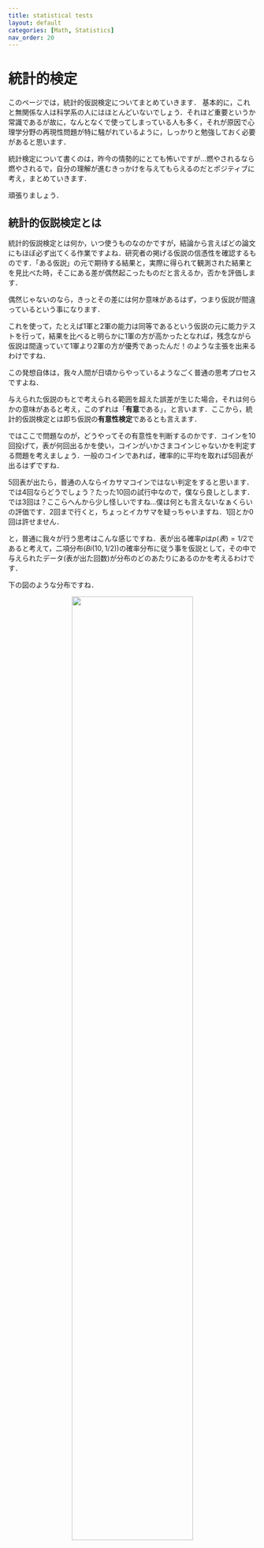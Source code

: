 ```yaml
---
title: statistical tests
layout: default
categories: [Math, Statistics]
nav_order: 20
---
```


# 統計的検定

このページでは，統計的仮説検定についてまとめていきます．
基本的に，これと無関係な人は科学系の人にはほとんどいないでしょう．それほど重要というか常識であるが故に，なんとなくで使ってしまっている人も多く，それが原因で心理学分野の再現性問題が特に騒がれているように，しっかりと勉強しておく必要があると思います．

統計検定について書くのは，昨今の情勢的にとても怖いですが...燃やされるなら燃やされるで，自分の理解が進むきっかけを与えてもらえるのだとポジティブに考え，まとめていきます．

頑張りましょう．


## 統計的仮説検定とは

統計的仮説検定とは何か，いつ使うものなのかですが，結論から言えばどの論文にもほぼ必ず出てくる作業ですよね．研究者の掲げる仮説の信憑性を確認するものです．「ある仮説」の元で期待する結果と，実際に得られて観測された結果とを見比べた時，そこにある差が偶然起こったものだと言えるか，否かを評価します．

偶然じゃないのなら，きっとその差には何か意味があるはず，つまり仮説が間違っているという事になります．

これを使って，たとえば1軍と2軍の能力は同等であるという仮説の元に能力テストを行って，結果を比べると明らかに1軍の方が高かったとなれば，残念ながら仮説は間違っていて1軍より2軍の方が優秀であったんだ！のような主張を出来るわけですね．

この発想自体は，我々人間が日頃からやっているようなごく普通の思考プロセスですよね．

与えられた仮説のもとで考えられる範囲を超えた誤差が生じた場合，それは何らかの意味があると考え，このずれは「**有意**である」，と言います．ここから，統計的仮説検定とは即ち仮説の**有意性検定**であるとも言えます．

ではここで問題なのが，どうやってその有意性を判断するのかです．コインを10回投げて，表が何回出るかを使い，コインがいかさまコインじゃないかを判定する問題を考えましょう．一般のコインであれば，確率的に平均を取れば5回表が出るはずですね．

5回表が出たら，普通の人ならイカサマコインではない判定をすると思います．では4回ならどうでしょう？たった10回の試行中なので，僕なら良しとします．では3回は？ここらへんから少し怪しいですね...僕は何とも言えないなぁくらいの評価です．2回まで行くと，ちょっとイカサマを疑っちゃいますね．1回とか0回は許せません．

と，普通に我々が行う思考はこんな感じですね．表が出る確率$p$は$p(表)=1/2$であると考えて，二項分布($Bi(10,1/2)$)の確率分布に従う事を仮説として，その中で与えられたデータ(表が出た回数)が分布のどのあたりにあるのかを考えるわけです．

下の図のような分布ですね．

<center><img src="../figures/bino.png", width=70%></center>

確率の議論なので，ここでさっきの例をちゃんと計算してみましょう．n=10の2項分布で表が出る回数別にそれぞれの確率を計算すると以下のようになりました．

$$
  x=5 \qquad p = 0.2461 \nonumber \\
  x=4 \qquad p = 0.2051 \nonumber \\
  x=3 \qquad p = 0.1172 \nonumber\\
  x=2 \qquad p = 0.0439 \nonumber
$$

こう見ると，やはり3あたりから怪しくて，2はやばいってのがなんとなく分かりますね．2回だけ表が出る確率は二項分布の元でわずか4.3\%しかないわけですからね．


この時，仮説の元では出るはずがない結果がでたということで，仮説が誤っていたと判断します．この事を，仮説を棄却する，と言います．

また，実用では基本的にこの仮説は否定したい，というか否定される事を想定して設定されるものです(研究であれば，ＡグループとＢグループに差があると言いたいから，差がないという仮説を立てて否定しますね)．故に，こうして否定される仮説の事を特に，帰無仮説とも言います．

反対に，対立的な仮説（コインの例なら，表が出る確率は1/2未満である，とか）を立てて置くこともあります．この仮説を特に，対立仮説と言います．

帰無仮説と対立仮説は互いに反する事象なので，帰無仮説を否定する事は対立仮説を採択する事とほぼ同義，というふうにして使われる事が多いですね．がしかし，注意が必要なのは帰無仮説が$p=0.5$だとして，対立仮説に$p<0.5$を置いたとしたら第三の可能性として$p>0.5$もあります．こうした場合は帰無仮説の否定＝対立仮説の採択とは違うので気を付ける必要があります．


以上の内容を言い換え，改めて仮説検定とは何か考えると，
「用意された仮説が妥当であるか否かを，仮説の元で期待される値と実測値とのずれが有意かどうかで判断し，それに応じて仮説を棄却するか採用するか判定する作業」
であると言えます．


ここまでの内容で，ある程度くらいの脳を持った人なら気付くと思いますが，確率やらを持ってきてそれっぽい空気を出してはいるけど結局最後の有意性の判定が恣意的でしたよね．さっきは「わずか4.3\%しか起こりえないはずの事象を観測するのはおかしい」と決めつけて，コインはイカサマであると判断しました．

その時々の気分で勝手に変えるのも困るので，こうした有意性の判定のためにある基準値を設ける必要があります．それが有意水準($\alpha$)と呼ばれるやつです．

ほら，よく論文とかでも見る$p<0.05$とかのやつです．これはp値が0.05という有意水準を下回っていますよ，つまり有意ですよ，だから帰無仮説を棄却しますよ，という意思表示なわけですね．一般に，有意水準は0.05,0.01などが使われます．p値とはなんぞやはこれから説明します．


しかし有意水準を下回ったからといって，絶対にありえないわけじゃありません．5\%の確率でしかありえない事は，20回に1回程度は起こりうる事でもあります．そのため，帰無仮説や対立仮説をそれぞれ採択したけれども，実際は誤りで他方が正解であったという事が起こってしまいます．
これらの誤りをまとめると以下のようになります．

<center><img src='../figures/miss.png',width=70%></center>

帰無仮説を棄却したけど実際は偶然で5\%とかの確率を引き当ててしまっていた場合を第一種の過誤，帰無仮説を採択したけど実際は仮説が間違っている場合を第二種の過誤と言います．

また，第一種の加護は偽陽性，第二種は偽陰性とも言います．個人的にはこっちのが分かりやすくて好きです．

もう一つ注意が必要なのは，統計的仮説検定は帰無仮説が否定される事によって対立仮説を採択するといういわゆる背理法を用いているので，厳密には帰無仮説が棄却されなかったからと言ってそれが正しいという事にもならないし，対立仮説が間違っているとも言えません．あくまで，帰無仮説と得られた結果が矛盾しない，というだけにとどまります. 

以上の性質を踏まえ，検定の用いる目的として主に3つの状況が考えられます．


- 帰無仮説を反証し，棄却する目的
- 異常の検知
- 数学的に扱いやすい為おく便宜的な仮定


まず一つ目，これが最も我々が使うものかもですね．先に説明したように背理法的な使い方をして，データに見られる誤差が確率的に偶然で許される範囲かを考え，逸脱していた場合は帰無仮説を棄却して対立仮説を採択するやつ．新薬の効果があるって主張したいから，まずは薬を投与してもしなくても変わりませんよって帰無仮説を設定してそいつを論破してやろうって使い方です．

次に二つ目，異常の検知です．こいつも検定の例だとよく出てきます．本書でも書くと思うけど，工場の生産品の不良品率の話が例によくでてきますね．通常の状態であれば観測されるデータが属しているはずのデータ群として帰無仮説を設定しておいて，こいつが棄却されないならヨシ，されてしまうのなら何か異常があるとするやつです．

最後がちょっと特殊ですが，統計モデルを考える際に使うものぽい．確率変数が正規分布に従うって仮定をいろんなところで置くと思うんですけど，まあこれは中心極限定理があるからある程度信用できるとは言えやはり分からない事なので，あくまで仮定は仮定，仮説です．なので，仮説検定を使ってちゃんとデータがこの分布に従っているのか，つまりここで置いたモデルは妥当なものなのかを検証する際にも使うことが出来ます．便利ですね．

## 仮説と検定関数
と，ここまでの内容は皆さん大体，既に知ってると思います．個人的な話になりますが，統計を勉強する上で特に検定でやる気が起きないの，とにかく数式での説明がないからよく分からないというかイメージしきれないってところなんですよね．という事で，以上の内容を数式使って表していきます．

まず，検定の問題では帰無仮説と対立仮説を置いていました．こいつらは相反するべきものなので，以下のように定義します．

$$
  \Theta = \Theta_0 \cup \Theta_1, \Theta_0 \cap \Theta_1 = \emptyset \text{(空集合)}\\
  H_0: \theta \in \Theta_0 \qquad vs. \qquad H_1:\theta \in \Theta_1
$$

ここで，1つ目の式では$\Theta$は母数空間であり排反な部分集合である$\Theta_0, \Theta_1$に分けられています．こいつらがそれぞれ帰無仮説と対立仮説に対応する母数の集合です．あ，$a \in b$は，aがbに含まれているという意味の記号です．

ここで，未知のパラメータである$\theta$がそのどちらに属しているかを表すのが2つ目の式であり，これが帰無仮説と対立仮説 (Hypothesis) に相当します．

例で考えます．ある工場の製品の不良生産品率をpとしたとき，それが許容範囲かどうかを検定する問題で, pがある$p_0$以下であればヨシ，それを超えている場合には生産工程に問題があるとして責任者を減給する事にしましょう．さらに，一般に帰無仮説は$H_0$，対立仮説は$H_1$とする事が多いようなので従うと，ここで考える検定問題は

$$
 H_0 :p\leq p_0 \quad vs. \quad H_1 :p> p_0 
$$

となりますね．閾値として設定した$p_0$以下だったら有意差なし，セーフ，許すとして，超えていたら対立仮説を採択，不良製品率が高すぎるのでこの工場は問題ありとするわけです．

それから前節で説明を忘れていた大事な概念に，両側検定と片側検定があります．これは検定問題の式を考えると分かりやすいですが，

$$
  H_0:\theta = \theta_0\quad vs. \quad H_1:\theta \neq \theta_0
$$

のように，特定の値を決めてそれぴったしなのが帰無仮説，そうでない場合を対立仮説とする場合を両側検定と言います．つまり，分布の右でも左でも関係なく，とにかく帰無仮説で定めた値から逸脱した範囲の場合対立仮説を採択するものです．

一方で，

$$
  H_0:\theta \leq \theta_0 \quad vs. \quad H_1 : \theta > \theta_0
$$

のように（あるいは不等号が逆でも)，決めた値に対してどちらかに超えた場合を検出するものを片側検定と言います．たとえば，ある薬の治療効果を確かめたいという目的で検定をするなら，なんらかの健康の指標が薬の投与によって上昇すれば良いので，上側の片側検定で良さそうですね．このように目的に応じて検定は使い分けられます．

<center><img src="../figures/oneside-t.png"></center>

<center><img src="../figures/two-side.png"></center>


で，我々？検定を使う人？がやる決定dは，$H_0$が正しいのか$H_1$が正しいのかを判断する事です．帰無仮説$H_0$を採択する事をd=0，棄却する事をd=1としておきましょう．

すると決定の結果生じる損失について次のようにまとめられます．これを使って偽陽性や偽陰性について考えていきます．


$$
  L(\theta, d=0) = \left\{
    \begin{array}{l}
    0, \quad if \quad \theta \in \Theta_0\\
    1, \quad if \quad \theta \in \Theta_1
    \end{array}
  \right.\nonumber \\
  L(\theta, d=1) = 1-L(\theta, d=0) 
$$

損失関数については統計編で触れてないと思いますが，まあ「状況」と「判断」を変数としたときの，間違いによって生じる「損失」についての関数です．判断があってれば損失は生まれないし，間違っていれば生まれます．

ここでは，**偽陽性や偽陰性の時に損失が生じれば良い**わけですね．たしかに式では正解が$\Theta_0$なのにd=1，つまり$\theta \in \Theta_0$を否定しちゃったり，逆に$\Theta_1$なのにd=0として$\theta \in \Theta_1$を否定しちゃったりしたときに$L(\theta, d)$は1を取る，つまり損失が生まれる事になっていますね．

そう，偽陽性や偽陰性とはつまり，こうして判断の結果損失が生まれてしまう状態を指します．より一般には，偽陽性と偽陰性はどちらも同じ損失である必要はなく，偽陽性よりも偽陰性の方を，あるいは偽陰性よりも偽陽性の方を厳しくみたいとか色々あると思いますが，ここではとりあえず等価としています．

次に，検定関数$(\delta)$について考えていきます．これは，$X=x$を観測したときに帰無仮説を棄却するなら$1$，採択するなら$0$を取る関数で，要は検定の結果を判断する関数です．そのまんまですね．小泉○○○さんぽい説明になってしまった．

こいつは与えられた統計量によって帰無仮説を棄却する1を取る時と，採択する0を取る事があるので範囲を2分する事が出来，

$$
  A = \{x| \delta(x) = 0\} \qquad R = \{x| \delta(x) = 1  \}\\
  U = A\cup R,\qquad A \cap R = \emptyset
$$

と表現できます．Aはaccept，Rはrejectです．検定関数の値によって，与えられた変数を採択か棄却かに二分しています．またこいつらに重複はなく，これらの和は当然全体集合になります．ここから，Aを採択域，Rを棄却域と言います．

検定関数$\delta(x)$は前章で確認したように，与えられた標本$X$を元にした様々な統計量($Z,F,t,\chi^2...$)が使われるのでこいつらをt(X)としておくと，式(\ref{eq:test})は

$$
  A = \{X|t(X) \leq t_0\}, \quad R = \{X|t(X) \geq t_0\}
$$

と表すことが出来ます．この時の$t_0$は，統計量がこの値を超えたら(下回ったら)帰無仮説を棄却するというような値なので，棄却点，あるいは有意点と言います．

有意，ここで初めて出てきました．(所与の帰無仮説の元では)普通に得られるとは考えにくい確率なので，きっとこの結果には意味がある，というニュアンスです．


検定で考える問題はつまり，検定関数に食わせた結果，与えられた統計量が(帰無仮説の)棄却域と採択域のどちらに落ちるのかを判定する事であると言えます．

ではここで，この判定によって生じるリスク(R)についての関数も考えましょう．定義はまず

$$
  R(\theta, \delta) = E_\theta[L(\theta, \delta(X))]
$$

です．リスクとは得られる可能性のある損失についての関数なので，変数として損失関数の式と同様に$\theta$を引っ張りつつ，違いとして$\delta$が入ってきています．これは検定関数の判断の結果の値となるので，判断，即ち損失関数で言うところの$ｄ$と同じですね．

$\theta$と$\delta$を使って表される損失関数，を考えられる$\theta$について期待値を取ったものがリスク関数である，と解釈できます．つまりどの$\theta$だった場合にはどれくらいの損失があるってのを全ての$\theta$について平均するわけです．まだよく分からん人も次の説明を見れば分かります．

さらに，よく考えてみればＬが取る値は1か0だけなので，結局Ｌの期待値ってのは

$$
  E[L] = 0 \times P(L=0) + 1 \times P(L=1)\\
       = P(L=1)
$$

となりますね．$L=0$となる，つまり偽陽性や偽陰性ではない時は損失が$0$なのでどんな確率だろうと結局0になり，逆に損失が生じるときには1をかけるだけなので，$L=1$になる確率と同値って事ですね．単純です．
これを使うと$\delta$のリスク関数は

$$
  R(\theta, \delta) = 
  \left\{
    \begin{array}{l}
    P_\theta(偽陽性)=\alpha, \quad if \quad \theta \in \Theta_0\\
    P_\theta(偽陰性)=\beta, \quad if \quad \theta \in \Theta_1
    \end{array}
  \right.
$$

とまとめられました．つまり，本当は$\Theta_0$が正しいときに生じるリスクは偽陽性である確率，逆に$\Theta_1$の時には偽陰性の確率がリスクになるわけですね．

また，資料によっては偽陽性率を$\alpha$，偽陰性率を$\beta$としておくものもあるので，これ以降採用し，必要に応じて利用していきます．特に偽陽性が$\alpha$なのは，有意水準$\alpha$と混同するじゃないかと悩む人がいるかもしれませんが，後で解消されるのでとりあえず置いておいてください．

言うまでもないことですが，良い判断とはリスクが最小の判断なので，ここで言う偽陽性率と偽陰性率をともに最小化できるのがベストな検定関数という事になります．

また個人的な話になりますが，今まで検定ってすごいふわっとした話ばかりを勉強していたのですけど，こうした数学っぽい形で書いてみるとすごいこう，いいですね．最適化?みたいな話でてきたし．

さて，これも考えるまでもない事ではありますが，偽陽性と偽陰性はトレードオフです．どっちかを極端に抑えればどっちが多く出現するようになってしまいます．

たとえば，読者諸君にもいるかもですが，急に鳴ってビビらせてくるくせに結局何も起きないことが多いから，という理由で携帯電話機に実装されている緊急地震速報などの警報機能を常時OFFにしている人がいます．

あれは「どっかで異常が起きたから，お前のいるとこも危ないはず！！」という予測なので，警報を発したけど何も起きない状況は偽陽性だと考えられそうです．逆に警報を発さなかったけど危険な目にあうのは偽陰性ですね．

警報を切っている人達は，偽陽性を嫌って警報機能を常時OFFにしています．こうすることで偽陽性率は驚異の0\%を叩き出せるわけですが，それと引き換えに偽陰性率は脅威の100\%となります．うーん．これがトレードオフって話です．

閑話休題．

まあとにかく，よくある最適化問題同様，両者のバランスを上手く取りつつ最小化する検定関数を求める必要があります．

## 有意水準と検出力
リスク関数を小さくしていく必要があるが，リスク関数の中身である偽陽性と偽陰性はトレードオフであるというジレンマを抱えている状況でした．

ではどうするのかというと，どうやら統計屋さんの考えとしては偽陽性を抑える方を重視するそうです．なので偽陽性をある限界まで抑え，その範囲内で偽陰性も可能な限り抑えちゃおうっていう考え方です．

そう，この，ある限界というのが，ようやく出てきました，有意水準というわけですね！！

有意水準$\alpha$はだいたいが5\%とか1\%ですが，これはつまり偽陽性率が5\%とかの有意水準以下に抑えられるよという意味なのでした．この関係故に偽陽性率と有意水準がどちらも$\alpha$で表されてるわけです．が，ここで当然生じる問題として，こんなに偽陽性率を小さくしてしまうと偽陰性率は高くなってしまいます．

だから，どっかの節の最後の方でも言いましたが帰無仮説を有意水準の元で棄却できなかったからと言って，帰無仮説が正しいと証明できるわけでもないし，積極的に採択というか主張に使うものではないという事になるのでした．

さらに，こうして式を使って説明していたが故に次の話題，検出力についてもあっさりと説明が出来ます．

この検出力，今まで軽く統計検定の勉強していた人達もあまりなじみのない言葉だと思いますがめっちゃ重要です．てか，これについて知っておかないと後でTwitterで燃やされることになります．ちゃんと確認しておきましょう．

まずは，

$$
  \beta_\delta(\theta) = E_\theta[\delta(X)] = P_\theta(\delta(X)=1)
$$

を定義します．この$\beta_\delta(\theta)$こそ，検出力と呼ばれる指標です．

第三項を見ればわかる通りこいつは，検定関数$\delta$が帰無仮説を棄却する確率(d=1)になります．第二項から第三項への遷移は，$\delta(X)$は1か0の値を取る関数なので，こいつの期待値を考えるのは$\delta(X)$が1をとる確率を考えるのと同義だからです．

<center><img src="../figures/power-dist.png"></center>

図を見つつ，検出力とは何か考えていきます．

まず，帰無仮説$H_0$が間違っていて，対立仮説$H_1$が正しい場合にそれを「検出する」確率であると言えます．この意味で検出力と言うっぽい．

勿論，帰無仮説が正しい場合には誤った対立仮説を検出してしまう，つまり偽陽性の確率($=\alpha$)を意味します．

また，帰無仮説が間違っていて対立仮説があっているのに，検定関数$\delta(x)$の結果帰無仮説を棄却しない確率，つまり偽陰性率$\beta$を考えると

$$
  \beta = 1- \beta_\delta(\theta)\\
  \therefore \beta_\delta(\theta) = 1- \beta
$$

と，検出力$\beta_\delta(\theta)$を別の形で表記する事も出来ます．こちらの表記をする資料も多いので戸惑わないようにしましょう．個人的には$\beta-1$と式の形で特定の量を表されてもキモいので，以降は$\beta_\delta(\theta)$でいきます．

検出力は検定関数に依存していて，こいつは与えられたパラメータに依存しているという事で，パラメータ($\theta$)に依存する関数であるためにこのような表記になります．

この検出力を使うことで

$$
  R(\theta, \delta) = 
  \left\{
    \begin{array}{l}
    P_\theta(偽陽性)=\alpha, \quad if \quad \theta \in \Theta_0\\
    P_\theta(偽陰性)=\beta, \quad if \quad \theta \in \Theta_1
    \end{array}
  \right.
$$

のリスク関数を

$$
  R(\theta, \delta) = 
  \left\{
    \begin{array}{l}
    \beta_\delta(\theta), \qquad if \quad \theta \in \Theta_0\\
    1-\beta_\delta(\theta), \quad if \quad \theta \in \Theta_1
    \end{array}
  \right.
$$


と定義し直す事もできます．こうみると，検出力と偽陽性，偽陰性の関係がより理解できると思います．


さて，こいつの有用性を考えてみましょう．てきとうに，また工場の不良品問題で考えます．不良品率の通常出現率を$p_0=0.01$
として，この水準を満たしているかを調査するため，20個の製品を検査してそのうち1個異常の不良品があったら帰無仮説を棄却するという検定を考えます．つまり不良品が観測される数をxとして

$$
  \delta(x) = 
  \left\{
    \begin{array}{l}
    1, \quad if \quad  x \geq 1\\
    0, \quad otherwise
    \end{array}
  \right.
$$

が検定関数になります．がばがば判定ですけどまあとりあえず．$X$の分布は10個のデータが0.01の確率で1か0に分類されるんだから$Bi(10,0.01)$の二項分布ですね．今回仮定している母数は$p_o = 0.01$なので，検出力関数$\beta_\delta(\theta)$の母数パラメータにこの値を入れて検出力を計算すると，

$$
  \beta_\delta(0.01) = P(X \geq 1) = 1-P(X=0) = 1-(1-0.01)^{20}
$$

となりますね．

$\beta_\delta(\theta)$は$\theta \in \Theta_0$の時は偽陽性率でもあるため，有意水準$\alpha$に対して以下の条件を満たさなければなりません．そもそも有意水準とは，偽陽性率がその値以下であるという値でしたからね．定義として満たさなければいけないわけです．

$$
  \beta_\delta(\theta) \leq \alpha, \theta \in \Theta_0
$$

これを満たすのであれば，偽陽性率がちゃんと有意水準を下回っているので大丈夫な検定...？「$\delta$は有意水準$\alpha$の検定である」と言えます．

ただし，ここで$\beta_\delta(\theta)$の最大値は別に$\alpha$の値に一致する必要があるわけでもないということで，

$$
\displaystyle \sup_{\theta \in\Theta_0} \beta_\delta(\theta) < \alpha
$$

であっても問題なく，この時の左辺の事を検定関数$\delta$のサイズとよびます．

左辺のsupの意味は下の条件を満たす中で，与えられた値の上限を意味します．まあ最大値で良いです．だいたい．ちなみに読みはスープらしいです．この資料を書く時まで，ずっと気さくなネイティブアメリカンを舌に宿しながらサァプと読んでいました．恥ずかしい...

が，結局のところ偽陽性を抑えるためにはこの値をめっちゃ小さくすりゃ良いんだけれども偽陰性も抑えるためには大きくしないといけないので，バランス考えると結局サイズは有意水準$\alpha$と同じ値になるのが理想的な検定関数になります．


議論を整理します．工場の例だと，式(\ref{eq:size})は計算すると0.1821となります．むむむ．左辺が0.1821となっているので，右辺，即ち有意水準として使える$\alpha$は0.19以上...結構やばいですね．一応，この検定$\delta$は有意水準0.2の検定の一つと言える事になりますがゴミです．まあ20個も取ってきてそのうち1個でも不良品があったら責任者をクビにするのもえぐい話です，そこそこまぐれを引いちゃうかもだからね．

では20個はやりすぎなので，10個だけ引いてその中に不良品があったらということにしてみましょうか．これなら，不良品率は1\%のはずだったのでまぐれ率は下がりそうですよね．同じく二項分布の$Bi(10,0.01)$から検出力を計算すると，0.0956となりました．これはそこそこ抑えられましたね！有意水準0.1の検定という事になります．実用にギリ耐え......る？くらいの性能になりそうです．

こんな風に，統計検定はまず偽陽性を少なくするようにします．でもその中でも偽陰性が少なくなるように考えると，検定のサイズは有意水準に等しい値となります．そこで検出力を計算してやって，これがちゃんと有意水準より小さい値になっていればその有意水準に耐える検定関数$\delta$だね！となるのでした．

この後各種検定についてまとめていった後，もう一度この検出力が出てきますので覚えておきましょう．上の議論は言い換えれば，検定の結果有意水準$\alpha$で帰無仮説を棄却したぜ！有意差あり！という論文があっても，「n数だったりをよく見て検出力を出すとサイズが$\alpha$よりも大きい値になっていて...おやおやぁ？(ニチャア...)」とかありえるわけですからね．

適切な検定が出来ているのかを確認するために必要になるって話です．実際最近の心理学がやばくねとか言われている理由の一つに直結しています．

## 各種検定
ここで，ようやくお待ちかねの各種検定についてまとめていきます．と言っても，考えている問題に適切な統計量さえ分かっていればあとはそれが有意点を超えるかどうか見るだけなので簡単です．


### 母分散既知の時，母平均に関する検定
例のごとく，$X \sim N(\mu, \sigma^2)$で得られた標本に対して，母分散が既知の状況で母平均に関して検定したい問題を考えます．

帰無仮説と対立仮説は

$$
  H_0 : \mu = \mu_0, \qquad H_1 : \mu \neq \mu_0
$$

とします．母平均が$\mu_0$であると仮定したけどこれであっているのか，それとも違うのか，を検定します．

この時，検定に使う統計量，検定統計量は

$$
  Z = \frac{\sqrt{n}(\bar{X}-\mu_0)}{\sigma}
$$

を用います．両側の検定であれば，有意水準を$\alpha$とすると

$$
  |Z| > Z_{2/\alpha}
$$

を棄却域として設定するわけですね．

$\alpha$が1/2されているのは，上側と下側の両方の確率を足して$\alpha$%になるように調整しているからです．なので片側検定の場合は勿論，仮説が

$$
  H_0 : \mu = \mu_0, \qquad H_1 : \mu > \mu_0
$$

とかになり，

$$
  Z > Z_\alpha \qquad \qquad or \qquad \qquad Z < - Z_\alpha
$$

が棄却域となります．

あとは普通に，実際に得られた標本から標本平均$\bar{X}$を計算して，nはデータ数，$\mu_0$は検定の時仮定した数字，最後に$\sigma$は既知という前提だったので，こいつら全部を使ってＺ値を出します．

Ｚは標準化されているので，どんなデータだろうと正規分布表を参照すれば正規分布のどこに落ちるのかが分かります．この値が$Z_{\alpha}, Z_{\alpha/2}$に比べて棄却域か採択域のどっちに入ってるかみりゃいいわけですね．つまり不等式

$$
  Z > Z_\alpha \qquad \qquad or \qquad \qquad Z < - Z_\alpha
$$

を満たすか確認し，有意か判断します．簡単ですね．

z値を使うのでz検定と言います．

### 母分散未知の時，母平均に関する検定
母分散が既知というのも変な話なので，母分散が未知という状況で母平均に関して検定を考えます．仮説は

$$
  H_0 : \mu = \mu_0, \qquad H_1 : \mu \neq \mu_0
$$

で先程同様です．ただし，

$$
  Z = \frac{\sqrt{n}(\bar{X}-\mu_0)}{\sigma}
$$

のうち$\sigma$が未知という状況なので，こういう時はスチューデントのt統計量

$$
  t = \frac{\sqrt{n}(\bar{X}-\mu_0)}{s}
$$

を使えば良いのでしたね．こいつを使って同様の作業をしていきます．棄却域は

$$
  |t| > t_{\alpha/2}(n-1), \qquad or \qquad t>t_\alpha(n-1), \qquad or \qquad t<-t_\alpha(n-1)
$$

になります．両側か上下の片側の3つの棄却域です．以降はめんどくさいので下側は多分書きません．

こいつは統計量にzではなくtを使っているので，t検定ですね．

z検定に比べ，自由度がn-1なのはt分布だからです．こいつは母分散じゃなく標本分散を使っているから自由度が-1されるんでしたね．

### 母平均の差の検定
二つの独立な母集団から抽出された標本同士から，母平均に差があったのかを検定する問題を考えます．研究でめっちゃ使いますね．健常者群と疾患群でパフォーマンスや脳活動に差があるのかの検定です．

２標本検定なのでまず標本はそれぞれ$X=(X_1,...,X_m) \sim N(\mu_1, \sigma_2^2)$, $Y=(Y_1,...,Y_n) \sim N(\mu_2, \sigma_2^2)$に従い得られます．この時，仮説は

$$
  H_0 : \mu_1 = \mu_2, \qquad H_1 : \mu_1 \neq \mu_0
$$

あるいは

$$
  H_0 : \mu_1 = \mu_2, \qquad H_1 : \mu_1 > \mu_2 \quad or\quad \mu_1 < \mu_2
$$

となります．

この問題も，前章で確認したように$\sigma_1^2, \sigma_2^2$の関係が判明しているのかどうかで用いる統計量が変わりますので注意が必要ですね．

### 母分散既知
まずはそれぞれの母分散既知である場合については式(\ref{eq:z2})の

$$
  Z = \frac{(\bar{X} - \bar{Y})-(\mu_1-\mu_2)}{\sqrt{(\sigma_1^2/m)+(\sigma_2^2/n)}}
$$

を用いるのでした．勿論，この時母分散が共通であっても問題なく，その場合は$\sigma_1^2=\sigma_2^2$なので

$$
  Z = \sqrt{\frac{mn}{m+n}} \frac{\bar{X}- \bar{Y}}{\sigma}
$$

が統計量になります．なので

$$
  |Z| >Z_{\alpha/2}
$$

なら帰無仮説を棄却します．

### 母分散共通，未知
二つの母分散の値については不明だけれど，共通であることは分かっている場合，標本分散として新しく合併した分散

$$
  s^2 = \frac{(m-1)s_1^2 + (n-1)s_2^2}{m+n-2}
$$

を用いるのでした．さらに，こいつを使って2標本でのt統計量

$$
  t = \sqrt{\frac{mn}{m+n}} \frac{\bar{X}- \bar{Y}}{s}
$$

が与えられる事も確認しました．あとはこいつを使ってやれば，

$$
  |t| > t_{\alpha/2}(m+n-2)\qquad or\qquad t>t_\alpha(m+n-2)
$$

の棄却域で母分散が共通である2標本の母平均に差があるのか検定する事が出来ます．t分布の自由度がm+n-2なのは良いですね．自由度がm-1のやつとn-1のやつを合算したからこうなっているのでした．

### 母分散の検定
次は母分散に関する検定です．仮説は

$$
  H_0 : \sigma^2 =\sigma_0^2 \qquad H_1: \sigma^2 \neq \sigma_0^2 \quad or \quad \sigma^2 > \sigma_0^2
$$

です．母分散が$\sigma_0^2$と考えていいのかですね．こいつは，標本平均$s^2$を使って式(\ref{eq:chi})

$$
  \chi^2 = \frac{(n-1)s^2}{\sigma_0^2}
$$

で表せ，自由度n-1の$\chi^2$分布に従うのでした．なのでこいつを統計量として使って，両側検定の場合は

$$
  \chi^2_{1-\alpha/2(n-1)} \leq \chi^2 \leq \chi^2_{\alpha/2(n-1)}
$$

が満たされない場合に帰無仮説を棄却します．絶対値を使って$|\chi^2|$などと表していないのは，$\chi^2$分布は左右非対称な分布だから左右で同じ$\alpha$の点でも値が異なるからです．でもやってることは同じで，左右の端っこは棄却するという意味です．

片側検定の場合は単純に，

$$
  \chi^2 > \chi^2_{\alpha/2(n-1)}\quad,　\qquad \chi^2 < \chi^2_{1-\alpha/2(n-1)} 
$$

の時に棄却すればいいだけです．$\chi^2$を使っているので，$\chi^2$検定です．


## 母分散の比の検定
そして，2標本の平均の比の検定の際に重要になったのが2つの母分散が等しいかどうかでした．これも調べる必要がありましたね．

仮説は

$$
  H_0 : \sigma_1^2 = \sigma_2^2 \qquad H_1 : \sigma_1^2 \neq \sigma_2-2 \quad or \quad \sigma_1^2 >(<) \sigma_2^2
$$

ですね．なんか顔みたいになっちゃって可愛いけど不等号はどっちでもって事です(´・ω・｀)

こいつはフィッシャーの分散比

$$
  F = \frac{\frac{(m-1)s_1^2}{\sigma_1^2} / (m-1)}{\frac{(n-1)s_2^2}{\sigma_2^2} / (n-1)} = \frac{\sigma_2^2}{\sigma_1^2}\frac{s_1^2}{s_2^2}
$$

を使うのでした．われながらこのままだとすげえ見にくいのでちょっといじります．

$$
  F = \frac{\sum_{i=1}^m (X_i - \bar{X})^2/(m-1)}{\sum_{i=1}^n (Y_i - \bar{Y})^2/(n-1)}
$$

同じです．こいつを検定統計量として，Ｆ分布の元で採択域を

$$
  F_{1-\alpha/2(m-1,n-1)} \leq F \leq F_{\alpha/2(m-1,n-1)}
$$

として，外れたら帰無仮説を棄却する（両側検定）か，あるいは

$$
  F < F_{1-\alpha(m-1,n-1)} \quad , \qquad F>F_{\alpha(m-1,n-1)}
$$

として値を比較します．こいつも，単純に絶対値を使ったりせずに$1-\alpha$の形を使っているのは$\chi^2$同様に対称じゃないからです，ていうかＦ分布自体が$\chi^2$で出来てますからね．

統計量にFを使っているので，F検定です．

## 検出力関数とその応用

これまで神経科学，広いくくりで言う心理学の人間がおろそかにしてきた，とても痛い問題．それがこの検出力分析周りの話になります．

正味，資料が少なくて上手くかみ砕けていないのですが，非常に重要な内容な上今後我々がこの界隈で生きていくために必要不可欠になると思われる内容なのでしっかり確認していきます．

検出力関数については[以前](#検出力関数とその応用)で確認しています．

$$
  \beta_\delta(\theta) = E_\theta[\delta(X)] = P_\theta(\delta(X)=1)
$$

<center><img src="../figures/power-dist.png"></center>

二項分布を使った例で計算もしたように，検出力はある確率分布を仮定し，それに従う確率変数がn個与えられたとき，これが有意水準$\alpha$の検定関数$\delta$の元で棄却される確率を表すものでした．

即ち，検出力は

-  得られたデータ自体の性質(d)
- データ数(N)
- 有意水準($\alpha$)


に依存した，3変数関数である...という風にも考えられます．順番に関係を考えていきます．

### 効果量
図のように二つの正規分布を考えた時，t検定なんかは二つの分布の平均値に有意な差があるかを検定するものでした．こいつらの離れ具合を考慮するには，当然平均の差が重要ですが，それに加えてそれぞれの分布の分散も重要になります．分散が小さい程，平均の差は同じでも分布の区別はより明らかになりますもんね．なのでこの分散も考慮して，分布同士の離れ具合を定義する量として効果量

$$
  d = \frac{\mu_1 - \mu_0}{\sqrt{\frac{\sigma_1^2+\sigma_0^2}{2}}}
$$

を導入してみます．この量は分布の平均と標準偏差を使って定義される，分布同士の離れ具合の指標ですね．これはあくまで，2標本の平均比較をする検定の場合ですが．それぞれ他の検定でも同様に効果量が求められます．

別にこいつらの形なんかはどうでも良くて，大事なのは分布の持つ平均と分散によって定義される量であるという事です．

検出力の計算には実際これらの値を使ってましたよね．で，当然検出力はこれらの値に作用される量であったため，効果量もまた検出力に作用すると言えます．というより，平均と分散を使った計算をまとめて，効果量と名付けたって感じでしょうね．

しかし分散を使っているということは...

### 標本数
標本のデータ数Nが効果量に作用する事になりますね．大数の法則，中心極限定理からも分かるように，データ数Ｎが増えるにつれ標本分布の分散は小さくなっていき，$N(\mu, {\sigma}^2/n)$に従う性質がありました．つまりデータ数が増えるにつれ分布同士がかなり離れる形になります．まぁこれは分かりやすいですね．検出力が上がることになります．

データ数がめちゃくちゃ多ければ，たとえどんな微妙な差（効果量）だったとしても有意差ありって計算が出来る事になります．なのでまぁ，統計検定の結果を論文とかに載せるときは有意差ありなしだけじゃなく，効果量までちゃんと報告しておくのが良いですね．有意差をつけるだけなら簡単に出来ます．n増やしてけば良いからですね．「N増やしていけばいい」...うん，よく聞く話ですね．だから心理屋さんが燃やされていたわけです．

### 有意水準
有意水準については言うまでもないですね．これはそのまま，統計検定にかけるときにどこから先を有意とするかみたいな基準なので，検出力にダイレクトに響きます．棄却域を設定するのにこいつが関わってくるからです.

なんてことをまとめて見ると．検出力，分布の平均と分散(効果量)，Ｎ数，有意水準は相互に依存した変数である事が分かります．実際検出力関数を計算する際にもどの分布でもこれらの値を使って検出力を計算できることを確認しました．

という事で，逆に言うと検出力，効果量，有意水準さえあれば，これを満たす適切なＮ数が分かる事になります.

これが検出力分析です．ある目標の検出力，つまり1-偽陰性率を発揮できる有意水準$\alpha$の検定を，なんとなく平均や分散が$\mu,\sigma^2$に従いそうなデータで行いたい場合に，必要なＮ数が出せるわけですね．

具体的には，検出力関数をＮについて解きます．検出力関数がこれらの量に依存するってのがこの議論の出発地でした．

この時，有意水準と検出力は自分で設定します．伝統的には有意水準を0.05として，検出力は0.8か0.5かですが，我々のような業界だと0.8が多いと思います．

これに設定した上で，肝心なのが効果量の部分．これからデータを取ってこれを調べようとしているのに先に必要というのも矛盾して感じられるかもしれません．

ここで必要なのはあくまで，有意差の検定にかけていい標本数の目星をつけるためのものなのでそんなにデータはいりません．5とか，その程度のデータ数を確保して群間で平均などを比較し，検定をせずに見た目で差があるかどうか考えます．

どうやら差がありそうだぞ，となればそこで得られたデータから算出した平均や分散を使って効果量を測定．そのような効果量を検定にかけるに十分なデータの数を検出力関数をＮについて解く事で求めるって手順になります．

差がなさそうな場合ですか？諦めて実験デザインしなおしてください．

ともかくこの，事前に集める少数のデータがpilot実験だったりpre実験だったりと言われるやつです．

以上の流れを整理すると我々がやらないといけないのは，まずは実験をデザインし，pilot実験を少数人数相手にやってみて，どうやら差が出そうだぞとなれば検出力検定にかけて本実験に必要なデータ数の特定をし，その通りにＮを集め，そこで晴れて検定にかけるって流れです．

### 検出力分析の実際
実際には，検出力関数は検定関数が帰無仮説を棄却する確率を意味するので，用いる検定関数によって検出力関数も当然変わります．

検定関数が違うというのは，t検定だとかF検定だとかそういう事です．なので検定の種類だけ検出力関数が定義される事になります．もっとも，普通に帰無仮説を棄却する確率なので確率分布から片側か両側の累積分布関数を算出するだけですが.

なので手計算でいちいちやるのもあほらしく，実用では既にその計算式を実装してくれているツールを使う事が多いです．たとえばGPowerとかですね．このツールの使い方みたいな資料は無数に落ちてるのでそちらを参照してください．

ともかく，こうすることで，「その被験者数ってのは何を理由に決めたんですか？」「統計的に有意という事で大変結構ですが，効果量の方はどうなのでしょうか？」「素人質問で恐縮ですが，そういった課題設定の場合，被験者数はどれほどにするべきといった目安はあるのでしょうか」などといった指摘に対抗することができるわけです．

大事ですね！！！